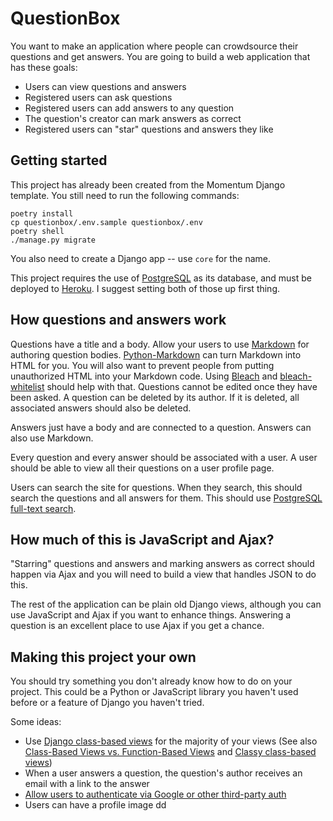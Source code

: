 # QuestionBox

You want to make an application where people can crowdsource their questions and get answers. You are going to build a web application that has these goals:

* Users can view questions and answers
* Registered users can ask questions
* Registered users can add answers to any question
* The question's creator can mark answers as correct
* Registered users can "star" questions and answers they like

## Getting started

This project has already been created from the Momentum Django template. You still need to run the following commands:

```
poetry install
cp questionbox/.env.sample questionbox/.env
poetry shell
./manage.py migrate
```

You also need to create a Django app -- use `core` for the name.

This project requires the use of [PostgreSQL](https://www.postgresql.org/) as its database, and must be deployed to [Heroku](https://www.heroku.com/). I suggest setting both of those up first thing.

## How questions and answers work

Questions have a title and a body. Allow your users to use [Markdown](https://en.wikipedia.org/wiki/Markdown) for authoring question bodies. [Python-Markdown](https://python-markdown.github.io/) can turn Markdown into HTML for you. You will also want to prevent people from putting unauthorized HTML into your Markdown code. Using [Bleach](https://bleach.readthedocs.io/en/latest/clean.html) and [bleach-whitelist](https://github.com/yourcelf/bleach-whitelist) should help with that. Questions cannot be edited once they have been asked. A question can be deleted by its author. If it is deleted, all associated answers should also be deleted.

Answers just have a body and are connected to a question. Answers can also use Markdown.

Every question and every answer should be associated with a user.  A user should be able to view all their questions on a user profile page.

Users can search the site for questions. When they search, this should search the questions and all answers for them. This should use [PostgreSQL full-text search](https://docs.djangoproject.com/en/3.0/ref/contrib/postgres/search/).

## How much of this is JavaScript and Ajax?

"Starring" questions and answers and marking answers as correct should happen via Ajax and you will need to build a view that handles JSON to do this.

The rest of the application can be plain old Django views, although you can use JavaScript and Ajax if you want to enhance things. Answering a question is an excellent place to use Ajax if you get a chance.

## Making this project your own

You should try something you don't already know how to do on your project. This could be a Python or JavaScript library you haven't used before or a feature of Django you haven't tried.

Some ideas:

* Use [Django class-based views](https://docs.djangoproject.com/en/3.0/topics/class-based-views/) for the majority of your views (See also [Class-Based Views vs. Function-Based Views](https://simpleisbetterthancomplex.com/article/2017/03/21/class-based-views-vs-function-based-views.html) and [Classy class-based views](https://ccbv.co.uk/))
* When a user answers a question, the question's author receives an email with a link to the answer
* [Allow users to authenticate via Google or other third-party auth](https://www.intenct.nl/projects/django-allauth/)
* Users can have a profile image
dd